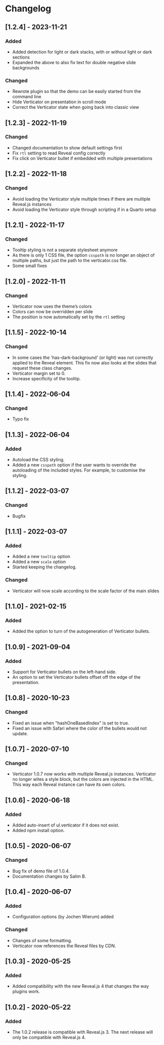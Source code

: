 # Changelog


## [1.2.4] - 2023-11-21
### Added
- Added detection for light or dark stacks, with or without light or dark sections
- Expanded the above to also fix text for double negative slide backgrounds

### Changed
- Rewrote plugin so that the demo can be easily started from the command line
- Hide Verticator on presentation in scroll mode
- Correct the Verticator state when going back into classic view


## [1.2.3] - 2022-11-19
### Changed
- Changed documentation to show default settings first
- Fix `rtl` setting to read Reveal config correctly
- Fix click on Verticator bullet if embedded with multiple presentations


## [1.2.2] - 2022-11-18
### Changed
- Avoid loading the Verticator style multiple times if there are multiple Reveal.js instances
- Avoid loading the Verticator style through scripting if in a Quarto setup


## [1.2.1] - 2022-11-17
### Changed
- Tooltip styling is not a separate stylesheet anymore
- As there is only 1 CSS file, the option `csspath` is no longer an object of multiple paths, but just the path to the verticator.css file.
- Some small fixes


## [1.2.0] - 2022-11-11
### Changed
- Verticator now uses the theme’s colors
- Colors can now be overridden per slide
- The position is now automatically set by the `rtl` setting


## [1.1.5] - 2022-10-14
### Changed
- In some cases the 'has-dark-background' (or light) was not correctly applied to the Reveal element. This fix now also looks at the slides that request these class changes.
- Verticator margin set to 0.
- Increase specificity of the tooltip.


## [1.1.4] - 2022-06-04
### Changed
- Typo fix


## [1.1.3] - 2022-06-04
### Added
- Autoload the CSS styling. 
- Added a new `csspath` option if the user wants to override the autoloading of the included styles. For example, to customise the styling.

## [1.1.2] - 2022-03-07
### Changed
- Bugfix


## [1.1.1] - 2022-03-07
### Added
- Added a new `tooltip` option
- Added a new `scale` option
- Started keeping the changelog.

### Changed
- Verticator will now scale according to the scale factor of the main slides



## [1.1.0] - 2021-02-15
### Added
- Added the option to turn of the autogeneration of Verticator bullets.



## [1.0.9] - 2021-09-04
### Added
- Support for Verticator bullets on the left-hand side.
- An option to set the Verticator bullets offset off the edge of the presentation.



## [1.0.8] - 2020-10-23
### Changed
- Fixed an issue when "hashOneBasedIndex" is set to true. 
- Fixed an issue with Safari where the color of the bullets would not update.



## [1.0.7] - 2020-07-10
### Changed
- Verticator 1.0.7 now works with multiple Reveal.js instances. Verticator no longer wites a style block, but the colors are injected in the HTML. This way each Reveal instance can have its own colors.



## [1.0.6] - 2020-06-18
### Added
- Added auto-insert of ul.verticator if it does not exist. 
- Added npm install option.



## [1.0.5] - 2020-06-07
### Changed
- Bug fix of demo file of 1.0.4.
- Documentation changes by Salim B.



## [1.0.4] - 2020-06-07
### Added
- Configuration options (by Jochen Wierum) added
### Changed
- Changes of some formatting.
- Verticator now references the Reveal files by CDN.



## [1.0.3] - 2020-05-25
### Added
- Added compatibility with the new Reveal.js 4 that changes the way plugins work.



## [1.0.2] - 2020-05-22
### Added
- The 1.0.2 release is compatible with Reveal.js 3. The next release will only be compatible with Reveal.js 4.